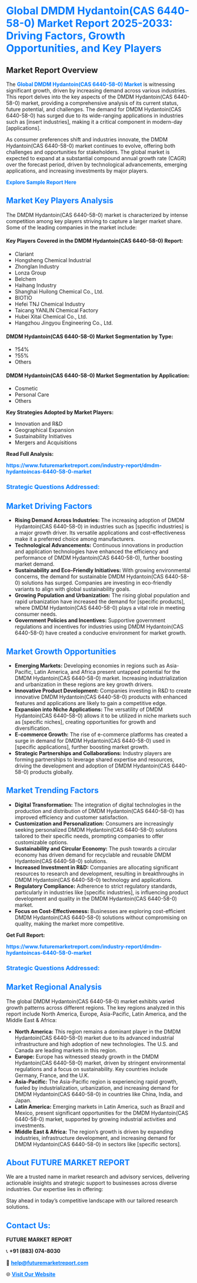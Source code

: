 <h1 style="color: #007BFF;">Global DMDM Hydantoin(CAS 6440-58-0) Market Report 2025-2033: Driving Factors, Growth Opportunities, and Key Players</h1>

<section id="overview">
<h2>Market Report Overview</h2>
<p>The <a href="https://www.futuremarketreport.com/industry-report/dmdm-hydantoincas-6440-58-0-market" style="color: #007BFF; text-decoration: none;"><strong>Global DMDM Hydantoin(CAS 6440-58-0) Market</strong></a> is witnessing significant growth, driven by increasing demand across various industries. This report delves into the key aspects of the DMDM Hydantoin(CAS 6440-58-0) market, providing a comprehensive analysis of its current status, future potential, and challenges. The demand for DMDM Hydantoin(CAS 6440-58-0) has surged due to its wide-ranging applications in industries such as [insert industries], making it a critical component in modern-day [applications].</p>
<p>As consumer preferences shift and industries innovate, the DMDM Hydantoin(CAS 6440-58-0) market continues to evolve, offering both challenges and opportunities for stakeholders. The global market is expected to expand at a substantial compound annual growth rate (CAGR) over the forecast period, driven by technological advancements, emerging applications, and increasing investments by major players.</p>
</section>

<section id="overview">
<p><a href="https://www.futuremarketreport.com/request-sample/reportId=114216" style="color: #007BFF; text-decoration: none;"><strong>Explore Sample Report Here</strong></a></p>
</section>

<section id="key-players">
<h2 style="color: #007BFF;">Market Key Players Analysis</h2>
<p>The DMDM Hydantoin(CAS 6440-58-0) market is characterized by intense competition among key players striving to capture a larger market share. Some of the leading companies in the market include:</p>
<h4>Key Players Covered in the DMDM Hydantoin(CAS 6440-58-0) Report:</h4>
<ul><li>Clariant</li><li>Hongsheng Chemical Industrial</li><li>Zhonglan Industry</li><li>Lonza Group</li><li>Belchem</li><li>Haihang Industry</li><li>Shanghai Huilong Chemical Co., Ltd.</li><li>BIOTIO</li><li>Hefei TNJ Chemical Industry</li><li>Taicang YANLIN Chemical Factory</li><li>Hubei Xitai Chemical Co., Ltd.</li><li>Hangzhou Jingyou Engineering Co., Ltd.</li></ul>
<h4>DMDM Hydantoin(CAS 6440-58-0) Market Segmentation by Type:</h4>
<ul><li>?54%</li><li>?55%</li><li>Others</li></ul>

<h4>DMDM Hydantoin(CAS 6440-58-0) Market Segmentation by Application:</h4>
<ul><li>Cosmetic</li><li>Personal Care</li><li>Others</li></ul>
<p><strong>Key Strategies Adopted by Market Players:</strong></p>
<ul>
<li>Innovation and R&D</li>
<li>Geographical Expansion</li>
<li>Sustainability Initiatives</li>
<li>Mergers and Acquisitions</li>
</ul>
</section>

<section>
<p><strong>Read Full Analysis: </strong></p><a href="https://www.futuremarketreport.com/industry-report/dmdm-hydantoincas-6440-58-0-market" style="color: #007BFF; text-decoration: none;"><strong>https://www.futuremarketreport.com/industry-report/dmdm-hydantoincas-6440-58-0-market</strong></a>
<h3 style="color: #007BFF;">Strategic Questions Addressed:</h3>
</section>

<section id="driving-factors">
<h2 style="color: #007BFF;">Market Driving Factors</h2>
<ul>
<li><strong>Rising Demand Across Industries:</strong> The increasing adoption of DMDM Hydantoin(CAS 6440-58-0) in industries such as [specific industries] is a major growth driver. Its versatile applications and cost-effectiveness make it a preferred choice among manufacturers.</li>
<li><strong>Technological Advancements:</strong> Continuous innovations in production and application technologies have enhanced the efficiency and performance of DMDM Hydantoin(CAS 6440-58-0), further boosting market demand.</li>
<li><strong>Sustainability and Eco-Friendly Initiatives:</strong> With growing environmental concerns, the demand for sustainable DMDM Hydantoin(CAS 6440-58-0) solutions has surged. Companies are investing in eco-friendly variants to align with global sustainability goals.</li>
<li><strong>Growing Population and Urbanization:</strong> The rising global population and rapid urbanization have increased the demand for [specific products], where DMDM Hydantoin(CAS 6440-58-0) plays a vital role in meeting consumer needs.</li>
<li><strong>Government Policies and Incentives:</strong> Supportive government regulations and incentives for industries using DMDM Hydantoin(CAS 6440-58-0) have created a conducive environment for market growth.</li>
</ul>
</section>

<section id="growth-opportunities">
<h2 style="color: #007BFF;">Market Growth Opportunities</h2>
<ul>
<li><strong>Emerging Markets:</strong> Developing economies in regions such as Asia-Pacific, Latin America, and Africa present untapped potential for the DMDM Hydantoin(CAS 6440-58-0) market. Increasing industrialization and urbanization in these regions are key growth drivers.</li>
<li><strong>Innovative Product Development:</strong> Companies investing in R&D to create innovative DMDM Hydantoin(CAS 6440-58-0) products with enhanced features and applications are likely to gain a competitive edge.</li>
<li><strong>Expansion into Niche Applications:</strong> The versatility of DMDM Hydantoin(CAS 6440-58-0) allows it to be utilized in niche markets such as [specific niches], creating opportunities for growth and diversification.</li>
<li><strong>E-commerce Growth:</strong> The rise of e-commerce platforms has created a surge in demand for DMDM Hydantoin(CAS 6440-58-0) used in [specific applications], further boosting market growth.</li>
<li><strong>Strategic Partnerships and Collaborations:</strong> Industry players are forming partnerships to leverage shared expertise and resources, driving the development and adoption of DMDM Hydantoin(CAS 6440-58-0) products globally.</li>
</ul>
</section>

<section id="trending-factors">
<h2 style="color: #007BFF;">Market Trending Factors</h2>
<ul>
<li><strong>Digital Transformation:</strong> The integration of digital technologies in the production and distribution of DMDM Hydantoin(CAS 6440-58-0) has improved efficiency and customer satisfaction.</li>
<li><strong>Customization and Personalization:</strong> Consumers are increasingly seeking personalized DMDM Hydantoin(CAS 6440-58-0) solutions tailored to their specific needs, prompting companies to offer customizable options.</li>
<li><strong>Sustainability and Circular Economy:</strong> The push towards a circular economy has driven demand for recyclable and reusable DMDM Hydantoin(CAS 6440-58-0) solutions.</li>
<li><strong>Increased Investment in R&D:</strong> Companies are allocating significant resources to research and development, resulting in breakthroughs in DMDM Hydantoin(CAS 6440-58-0) technology and applications.</li>
<li><strong>Regulatory Compliance:</strong> Adherence to strict regulatory standards, particularly in industries like [specific industries], is influencing product development and quality in the DMDM Hydantoin(CAS 6440-58-0) market.</li>
<li><strong>Focus on Cost-Effectiveness:</strong> Businesses are exploring cost-efficient DMDM Hydantoin(CAS 6440-58-0) solutions without compromising on quality, making the market more competitive.</li>
</ul>
</section>

<section>
<p><strong>Get Full Report: </strong></p><a href="https://www.futuremarketreport.com/industry-report/dmdm-hydantoincas-6440-58-0-market" style="color: #007BFF; text-decoration: none;"><strong>https://www.futuremarketreport.com/industry-report/dmdm-hydantoincas-6440-58-0-market</strong></a>
<h3 style="color: #007BFF;">Strategic Questions Addressed:</h3>
</section>


<section id="regional-analysis">
<h2 style="color: #007BFF;">Market Regional Analysis</h2>
<p>The global DMDM Hydantoin(CAS 6440-58-0) market exhibits varied growth patterns across different regions. The key regions analyzed in this report include North America, Europe, Asia-Pacific, Latin America, and the Middle East & Africa:</p>
<ul>
<li><strong>North America:</strong> This region remains a dominant player in the DMDM Hydantoin(CAS 6440-58-0) market due to its advanced industrial infrastructure and high adoption of new technologies. The U.S. and Canada are leading markets in this region.</li>
<li><strong>Europe:</strong> Europe has witnessed steady growth in the DMDM Hydantoin(CAS 6440-58-0) market, driven by stringent environmental regulations and a focus on sustainability. Key countries include Germany, France, and the U.K.</li>
<li><strong>Asia-Pacific:</strong> The Asia-Pacific region is experiencing rapid growth, fueled by industrialization, urbanization, and increasing demand for DMDM Hydantoin(CAS 6440-58-0) in countries like China, India, and Japan.</li>
<li><strong>Latin America:</strong> Emerging markets in Latin America, such as Brazil and Mexico, present significant opportunities for the DMDM Hydantoin(CAS 6440-58-0) market, supported by growing industrial activities and investments.</li>
<li><strong>Middle East & Africa:</strong> The region’s growth is driven by expanding industries, infrastructure development, and increasing demand for DMDM Hydantoin(CAS 6440-58-0) in sectors like [specific sectors].</li>
</ul>
</section>

<footer>
<h2 style="color: #007BFF;">About FUTURE MARKET REPORT</h2>
<p>We are a trusted name in market research and advisory services, delivering actionable insights and strategic support to businesses across diverse industries. Our expertise lies in offering:</p>

<p>Stay ahead in today’s competitive landscape with our tailored research solutions.</p>

<h2 style="color: #007BFF;">Contact Us:</h2>
<p><strong>FUTURE MARKET REPORT</strong></p>
<p>📞 <strong>+91 (883) 074-8030</strong></p>
<p>📧 <strong><a href="mailto:help@futuremarketreport.com" style="color: #007BFF;">help@futuremarketreport.com</a></strong></p>
<p>🌐 <strong><a href="https://www.futuremarketreport.com/" style="color: #007BFF;">Visit Our Website</a></strong></p>
</footer>